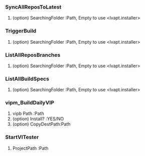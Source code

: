 ### SyncAllReposToLatest
1. (option) SearchingFolder :Path, Empty to use <lvapt.installer>
### TriggerBuild
1. (option) SearchingFolder :Path, Empty to use <lvapt.installer>
### ListAllReposBranches
1. (option) SearchingFolder :Path, Empty to use <lvapt.installer>
### ListAllBuildSpecs
1. (option) SearchingFolder :Path, Empty to use <lvapt.installer>

### vipm_BuildDailyVIP
1. vipb Path :Path
2. (option) Install? :YES/NO
3. (option) CopyDestPath:Path

### StartVITester
1. ProjectPath :Path